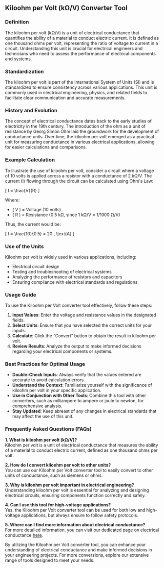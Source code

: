 ## Kiloohm per Volt (kΩ/V) Converter Tool

### Definition
The kiloohm per volt (kΩ/V) is a unit of electrical conductance that quantifies the ability of a material to conduct electric current. It is defined as one thousand ohms per volt, representing the ratio of voltage to current in a circuit. Understanding this unit is crucial for electrical engineers and technicians who need to assess the performance of electrical components and systems.

### Standardization
The kiloohm per volt is part of the International System of Units (SI) and is standardized to ensure consistency across various applications. This unit is commonly used in electrical engineering, physics, and related fields to facilitate clear communication and accurate measurements.

### History and Evolution
The concept of electrical conductance dates back to the early studies of electricity in the 19th century. The introduction of the ohm as a unit of resistance by Georg Simon Ohm laid the groundwork for the development of conductance units. Over time, the kiloohm per volt emerged as a practical unit for measuring conductance in various electrical applications, allowing for easier calculations and comparisons.

### Example Calculation
To illustrate the use of kiloohm per volt, consider a circuit where a voltage of 10 volts is applied across a resistor with a conductance of 2 kΩ/V. The current (I) flowing through the circuit can be calculated using Ohm's Law:

\[ I = \frac{V}{R} \]

Where:
- \( V \) = Voltage (10 volts)
- \( R \) = Resistance (0.5 kΩ, since 1 kΩ/V = 1/1000 Ω/V)

Thus, the current would be:

\[ I = \frac{10}{0.5} = 20 \, \text{A} \]

### Use of the Units
Kiloohm per volt is widely used in various applications, including:
- Electrical circuit design
- Testing and troubleshooting of electrical systems
- Analyzing the performance of resistors and capacitors
- Ensuring compliance with electrical standards and regulations

### Usage Guide
To use the Kiloohm per Volt converter tool effectively, follow these steps:
1. **Input Values**: Enter the voltage and resistance values in the designated fields.
2. **Select Units**: Ensure that you have selected the correct units for your inputs.
3. **Calculate**: Click the “Convert” button to obtain the result in kiloohm per volt.
4. **Review Results**: Analyze the output to make informed decisions regarding your electrical components or systems.

### Best Practices for Optimal Usage
- **Double-Check Inputs**: Always verify that the values entered are accurate to avoid calculation errors.
- **Understand the Context**: Familiarize yourself with the significance of kiloohm per volt in your specific application.
- **Use in Conjunction with Other Tools**: Combine this tool with other converters, such as milliampere to ampere or joule to newton, for comprehensive analysis.
- **Stay Updated**: Keep abreast of any changes in electrical standards that may affect the use of this unit.

### Frequently Asked Questions (FAQs)

**1. What is kiloohm per volt (kΩ/V)?**  
Kiloohm per volt is a unit of electrical conductance that measures the ability of a material to conduct electric current, defined as one thousand ohms per volt.

**2. How do I convert kiloohm per volt to other units?**  
You can use our Kiloohm per Volt converter tool to easily convert to other units of conductance, such as siemens or ohms.

**3. Why is kiloohm per volt important in electrical engineering?**  
Understanding kiloohm per volt is essential for analyzing and designing electrical circuits, ensuring components function correctly and safely.

**4. Can I use this tool for high-voltage applications?**  
Yes, the Kiloohm per Volt converter tool can be used for both low and high-voltage applications, but always ensure to follow safety protocols.

**5. Where can I find more information about electrical conductance?**  
For more detailed information, you can visit our dedicated page on electrical conductance [here](https://www.inayam.co/unit-converter/electrical_conductance).

By utilizing the Kiloohm per Volt converter tool, you can enhance your understanding of electrical conductance and make informed decisions in your engineering projects. For more conversions, explore our extensive range of tools designed to meet your needs.
